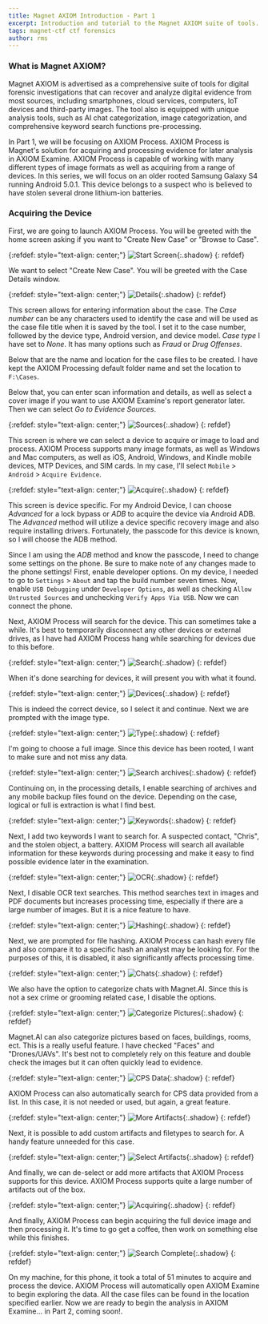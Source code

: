 ```yaml
---
title: Magnet AXIOM Introduction - Part 1
excerpt: Introduction and tutorial to the Magnet AXIOM suite of tools. In part one, we'll acquire and process an Android device to later analyze.
tags: magnet-ctf ctf forensics
author: rms
---
```


### What is Magnet AXIOM?

Magnet AXIOM is advertised as a comprehensive suite of tools for digital forensic investigations that can recover and analyze digital evidence from most sources, including smartphones, cloud services, computers, IoT devices and third-party images. The tool also is equipped with unique analysis tools, such as AI chat categorization, image categorization, and comprehensive keyword search functions pre-processing. 

In Part 1, we will be focusing on AXIOM Process. AXIOM Process is Magnet's solution for acquiring and processing evidence for later analysis in AXIOM Examine. AXIOM Process is capable of working with many different types of image formats as well as acquiring from a range of devices. In this series, we will focus on an older rooted Samsung Galaxy S4 running Android 5.0.1. This device belongs to a suspect who is believed to have stolen several drone lithium-ion batteries. 

### Acquiring the Device

First, we are going to launch AXIOM Process. You will be greeted with the home screen asking if you want to "Create New Case" or "Browse to Case".

{:refdef: style="text-align: center;"}
![Start Screen](https://starwarsfan2099.github.io/public/2021-03-23/start_image.JPG){:.shadow}
{: refdef}

We want to select "Create New Case". You will be greeted with the Case Details window. 

{:refdef: style="text-align: center;"}
![Details](https://starwarsfan2099.github.io/public/2021-03-23/details.JPG){:.shadow}
{: refdef}

This screen allows for entering information about the case. The *Case number* can be any characters used to identify the case and will be used as the case file title when it is saved by the tool. I set it to the case number, followed by the device type, Android version, and device model. *Case type* I have set to *None*. It has many options such as *Fraud* or *Drug Offenses*. 

Below that are the name and location for the case files to be created. I have kept the AXIOM Processing default folder name and set the location to `F:\Cases`.

Below that, you can enter scan information and details, as well as select a cover image if you want to use AXIOM Examine's report generator later. Then we can select *Go to Evidence Sources*.

{:refdef: style="text-align: center;"}
![Sources](https://starwarsfan2099.github.io/public/2021-03-23/sources.JPG){:.shadow}
{: refdef}

This screen is where we can select a device to acquire or image to load and process. AXIOM Process supports many image formats, as well as Windows and Mac computers, as well as iOS, Android, Windows, and Kindle mobile devices, MTP Devices, and SIM cards. In my case, I'll select `Mobile` > `Android` > `Acquire Evidence`. 

{:refdef: style="text-align: center;"}
![Acquire](https://starwarsfan2099.github.io/public/2021-03-23/aquire.JPG){:.shadow}
{: refdef}

This screen is device specific. For my Android Device, I can choose *Advanced* for a lock bypass or *ADB* to acquire the device via Android ADB. The *Advanced* method will utilize a device specific recovery image and also require installing drivers. Fortunately, the passcode for this device is known, so I will choose the ADB method.

Since I am using the *ADB* method and know the passcode, I need to change some settings on the phone. Be sure to make note of any changes made to the phone settings! First, enable developer options. On my device, I needed to go to `Settings` > `About` and tap the build number seven times. Now, enable `USB Debugging` under `Developer Options`, as well as checking `Allow Untrusted Sources` and unchecking `Verify Apps Via USB`. Now we can connect the phone. 

Next, AXIOM Process will search for the device. This can sometimes take a while. It's best to temporarily disconnect any other devices or external drives, as I have had AXIOM Process hang while searching for devices due to this before.

{:refdef: style="text-align: center;"}
![Search](https://starwarsfan2099.github.io/public/2021-03-23/searching.JPG){:.shadow}
{: refdef}

When it's done searching for devices, it will present you with what it found.

{:refdef: style="text-align: center;"}
![Devices](https://starwarsfan2099.github.io/public/2021-03-23/device.JPG){:.shadow}
{: refdef}

This is indeed the correct device, so I select it and continue. Next we are prompted with the image type. 

{:refdef: style="text-align: center;"}
![Type](https://starwarsfan2099.github.io/public/2021-03-23/image.JPG){:.shadow}
{: refdef}

I'm going to choose a full image. Since this device has been rooted, I want to make sure and not miss any data.

{:refdef: style="text-align: center;"}
![Search archives](https://starwarsfan2099.github.io/public/2021-03-23/search_archives.JPG){:.shadow}
{: refdef}

Continuing on, in the processing details, I enable searching of archives and any mobile backup files found on the device. Depending on the case, logical or full is extraction is what I find best.

{:refdef: style="text-align: center;"}
![Keywords](https://starwarsfan2099.github.io/public/2021-03-23/keyword.JPG){:.shadow}
{: refdef}

Next, I add two keywords I want to search for. A suspected contact, "Chris", and the stolen object, a battery. AXIOM Process will search all available information for these keywords during processing and make it easy to find possible evidence later in the examination.

{:refdef: style="text-align: center;"}
![OCR](https://starwarsfan2099.github.io/public/2021-03-23/ocr.JPG){:.shadow}
{: refdef}

Next, I disable OCR text searches. This method searches text in images and PDF documents but increases processing time, especially if there are a large number of images. But it is a nice feature to have.

{:refdef: style="text-align: center;"}
![Hashing](https://starwarsfan2099.github.io/public/2021-03-23/hash.JPG){:.shadow}
{: refdef}

Next, we are prompted for file hashing. AXIOM Process can hash every file and also compare it to a specific hash an analyst may be looking for. For the purposes of this, it is disabled, it also significantly affects processing time. 

{:refdef: style="text-align: center;"}
![Chats](https://starwarsfan2099.github.io/public/2021-03-23/chats.JPG){:.shadow}
{: refdef}

We also have the option to categorize chats with Magnet.AI. Since this is not a sex crime or grooming related case, I disable the options.

{:refdef: style="text-align: center;"}
![Categorize Pictures](https://starwarsfan2099.github.io/public/2021-03-23/categorize.JPG){:.shadow}
{: refdef}

Magnet.AI can also categorize pictures based on faces, buildings, rooms, ect. This is a really useful feature. I have checked "Faces" and "Drones/UAVs". It's best not to completely rely on this feature and double check the images but it can often quickly lead to evidence. 

{:refdef: style="text-align: center;"}
![CPS Data](https://starwarsfan2099.github.io/public/2021-03-23/cps.JPG){:.shadow}
{: refdef}

AXIOM Process can also automatically search for CPS data provided from a list. In this case, it is not needed or used, but again, a great feature. 

{:refdef: style="text-align: center;"}
![More Artifacts](https://starwarsfan2099.github.io/public/2021-03-23/more_artifacts.JPG){:.shadow}
{: refdef}

Next, it is possible to add custom artifacts and filetypes to search for. A handy feature unneeded for this case. 

{:refdef: style="text-align: center;"}
![Select Artifacts](https://starwarsfan2099.github.io/public/2021-03-23/select_artifacts.JPG){:.shadow}
{: refdef}

And finally, we can de-select or add more artifacts that AXIOM Process supports for this device. AXIOM Process supports quite a large number of artifacts out of the box. 

{:refdef: style="text-align: center;"}
![Acquiring](https://starwarsfan2099.github.io/public/2021-03-23/acquiring.JPG){:.shadow}
{: refdef}

And finally, AXIOM Process can begin acquiring the full device image and then processing it. It's time to go get a coffee, then work on something else while this finishes. 

{:refdef: style="text-align: center;"}
![Search Complete](https://starwarsfan2099.github.io/public/2021-03-23/search_complete.JPG){:.shadow}
{: refdef}

On my machine, for this phone, it took a total of 51 minutes to acquire and process the device. AXIOM Process will automatically open AXIOM Examine to begin exploring the data. All the case files can be found in the location specified earlier. Now we are ready to begin the analysis in AXIOM Examine... in Part 2, coming soon!. 